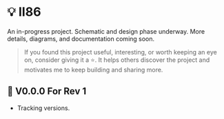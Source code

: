 # 💡 **II86**

An in-progress project. Schematic and design phase underway. More details, diagrams, and documentation coming soon.

> If you found this project useful, interesting, or worth keeping an eye on, consider giving it a ⭐️.
> It helps others discover the project and motivates me to keep building and sharing more.

## 🔹 V0.0.0 For Rev 1

- Tracking versions.
  
